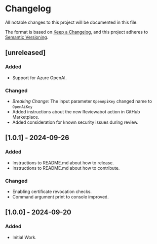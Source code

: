 # Changelog

All notable changes to this project will be documented in this file.

The format is based on [Keep a Changelog](https://keepachangelog.com/en/1.0.0/),
and this project adheres to [Semantic Versioning](https://semver.org/spec/v2.0.0.html).

## [unreleased]
### Added
- Support for Azure OpenAI. 

### Changed
- _Breaking Change:_ The input parameter `OpenApiKey` changed name to `OpenAiKey`
- Added instructions about the new Reviewabot action in GitHub Marketplace.
- Added consideration for known security issues during review.

## [1.0.1] - 2024-09-26
### Added
- Instructions to README.md about how to release.
- Instructions to README.md about how to contribute.

### Changed
- Enabling certificate revocation checks.
- Command argument print to console improved.

## [1.0.0] - 2024-09-20
### Added
- Initial Work.
